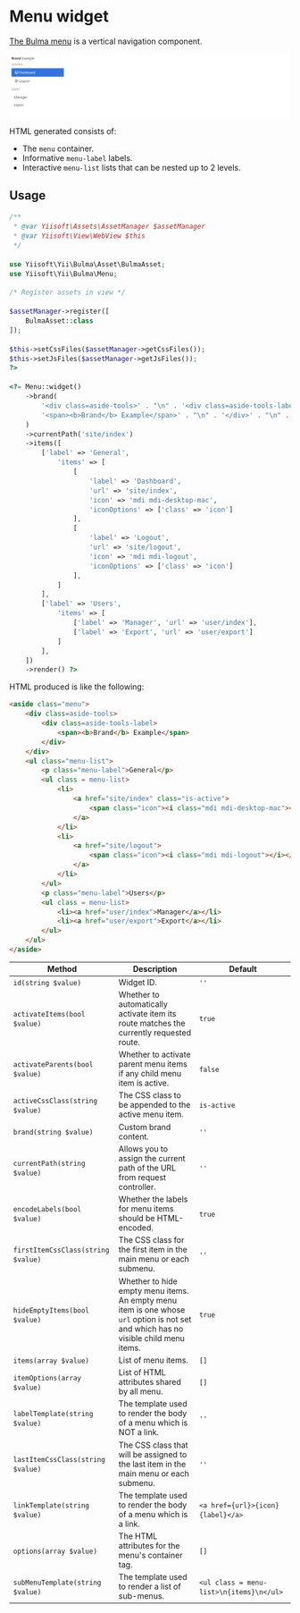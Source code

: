 # Menu widget

[The Bulma menu](https://bulma.io/documentation/components/menu/) is a vertical navigation component.

<p align="center">
    <img src="images/menu.png">
</p>

HTML generated consists of:
- The `menu` container.
- Informative `menu-label` labels.
- Interactive `menu-list` lists that can be nested up to 2 levels.

## Usage

```php
/**
 * @var Yiisoft\Assets\AssetManager $assetManager
 * @var Yiisoft\View\WebView $this
 */

use Yiisoft\Yii\Bulma\Asset\BulmaAsset;
use Yiisoft\Yii\Bulma\Menu;

/* Register assets in view */

$assetManager->register([
    BulmaAsset::class
]);

$this->setCssFiles($assetManager->getCssFiles());
$this->setJsFiles($assetManager->getJsFiles());
?>

<?= Menu::widget()
    ->brand(
        '<div class=aside-tools>' . "\n" . '<div class=aside-tools-label>' . "\n" .
        '<span><b>Brand</b> Example</span>' . "\n" . '</div>' . "\n" . '</div>'
    )
    ->currentPath('site/index')
    ->items([
        ['label' => 'General',
            'items' => [
                [
                    'label' => 'Dashboard',
                    'url' => 'site/index',
                    'icon' => 'mdi mdi-desktop-mac',
                    'iconOptions' => ['class' => 'icon']
                ],
                [
                    'label' => 'Logout',
                    'url' => 'site/logout',
                    'icon' => 'mdi mdi-logout',
                    'iconOptions' => ['class' => 'icon']
                ],
            ]
        ],
        ['label' => 'Users',
            'items' => [
                ['label' => 'Manager', 'url' => 'user/index'],
                ['label' => 'Export', 'url' => 'user/export']
            ]
        ],
    ])
    ->render() ?>
```

HTML produced is like the following:

```html
<aside class="menu">
    <div class=aside-tools>
        <div class=aside-tools-label>
            <span><b>Brand</b> Example</span>
        </div>
    </div>
    <ul class="menu-list">
        <p class="menu-label">General</p>
        <ul class = menu-list>
            <li>
                <a href="site/index" class="is-active">
                    <span class="icon"><i class="mdi mdi-desktop-mac"></i></span>Dashboard
                </a>
            </li>
            <li>
                <a href="site/logout">
                    <span class="icon"><i class="mdi mdi-logout"></i></span>Logout
                </a>
            </li>
        </ul>
        <p class="menu-label">Users</p>
        <ul class = menu-list>
            <li><a href="user/index">Manager</a></li>
            <li><a href="user/export">Export</a></li>
        </ul>
    </ul>
</aside>
```

Method                            | Description                                  | Default
----------------------------------|----------------------------------------------|---------
`id(string $value)`               | Widget ID.                                   | `''`
`activateItems(bool $value)`      | Whether to automatically activate item its route matches the currently requested route. | `true`
`activateParents(bool $value)`    | Whether to activate parent menu items if any child menu item is active. | `false`
`activeCssClass(string $value)`   | The CSS class to be appended to the active menu item. | `is-active`
`brand(string $value)`            | Custom brand content. | `''`
`currentPath(string $value)`      | Allows you to assign the current path of the URL from request controller. | `''`
`encodeLabels(bool $value)`       | Whether the labels for menu items should be HTML-encoded. | `true`
`firstItemCssClass(string $value)`| The CSS class for the first item in the main menu or each submenu. | `''`
`hideEmptyItems(bool $value)`     | Whether to hide empty menu items. An empty menu item is one whose `url` option is not set and which has no visible child menu items. | `true`
`items(array $value)`             | List of menu items. | `[]`
`itemOptions(array $value)`       | List of HTML attributes shared by all menu. | `[]`
`labelTemplate(string $value)`    | The template used to render the body of a menu which is NOT a link. | `''`
`lastItemCssClass(string $value)` | The CSS class that will be assigned to the last item in the main menu or each submenu. | `''`
`linkTemplate(string $value)`     | The template used to render the body of a menu which is a link. | `<a href={url}>{icon}{label}</a>`
`options(array $value)`           | The HTML attributes for the menu's container tag. | `[]`
`subMenuTemplate(string $value)`  | The template used to render a list of sub-menus. | `<ul class = menu-list>\n{items}\n</ul>`

